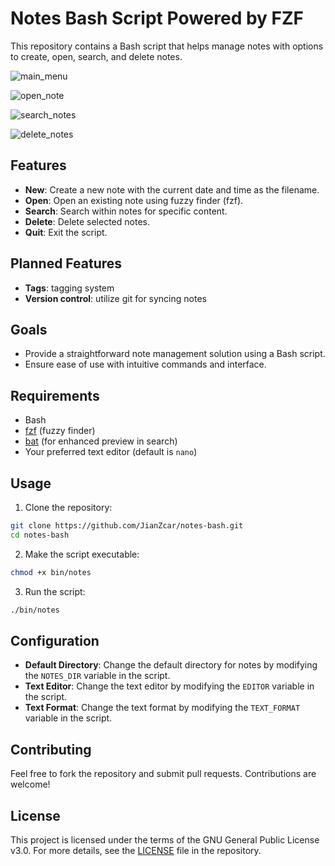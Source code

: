 # Notes Bash Script Powered by FZF

This repository contains a Bash script that helps manage notes with options to create, open, search, and delete notes.

![main_menu](https://i.imgur.com/5WXsOH1.png)

![open_note](https://i.imgur.com/lkyY8Fe.png)

![search_notes](https://i.imgur.com/NMbPXN7.png)

![delete_notes](https://i.imgur.com/5IljHKS.png)

## Features

- **New**: Create a new note with the current date and time as the filename.
- **Open**: Open an existing note using fuzzy finder (fzf).
- **Search**: Search within notes for specific content.
- **Delete**: Delete selected notes.
- **Quit**: Exit the script.

## Planned Features
- **Tags**: tagging system
- **Version control**: utilize git for syncing notes

## Goals

- Provide a straightforward note management solution using a Bash script.
- Ensure ease of use with intuitive commands and interface.

## Requirements

- Bash
- [fzf](https://github.com/junegunn/fzf) (fuzzy finder)
- [bat](https://github.com/sharkdp/bat) (for enhanced preview in search)
- Your preferred text editor (default is `nano`)

## Usage

1. Clone the repository:

```sh
git clone https://github.com/JianZcar/notes-bash.git
cd notes-bash
```

2. Make the script executable:

```sh
chmod +x bin/notes
```

3. Run the script:

```sh
./bin/notes
```

## Configuration

- **Default Directory**: Change the default directory for notes by modifying the `NOTES_DIR` variable in the script.
- **Text Editor**: Change the text editor by modifying the `EDITOR` variable in the script.
- **Text Format**: Change the text format by modifying the `TEXT_FORMAT` variable in the script.

## Contributing

Feel free to fork the repository and submit pull requests. Contributions are welcome!

## License

This project is licensed under the terms of the GNU General Public License v3.0. For more details, see the [LICENSE](LICENSE) file in the repository.
